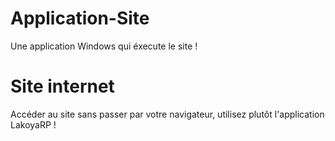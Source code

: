 # Application-Site
Une application Windows qui éxecute le site !

# Site internet
Accéder au site sans passer par votre navigateur, utilisez plutôt l'application LakoyaRP !
